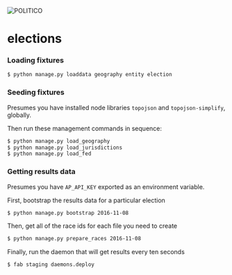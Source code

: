 ![POLITICO](https://rawgithub.com/The-Politico/src/master/images/logo/badge.png)

# elections


### Loading fixtures

```bash
$ python manage.py loaddata geography entity election
```


### Seeding fixtures

Presumes you have installed node libraries `topojson` and `topojson-simplify`, globally.

Then run these management commands in sequence:

```bash
$ python manage.py load_geography
$ python manage.py load_jurisdictions
$ python manage.py load_fed
```

### Getting results data

Presumes you have `AP_API_KEY` exported as an environment variable.

First, bootstrap the results data for a particular election

```bash
$ python manage.py bootstrap 2016-11-08
```

Then, get all of the race ids for each file you need to create

```bash
$ python manage.py prepare_races 2016-11-08
```

Finally, run the daemon that will get results every ten seconds

```bash
$ fab staging daemons.deploy
```
